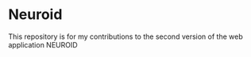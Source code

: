 # Neuroid
This repository is for my contributions to the second version of the web application NEUROID
